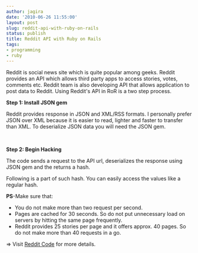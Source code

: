 ```yaml
---
author: jagira
date: '2010-06-26 11:55:00'
layout: post
slug: reddit-api-with-ruby-on-rails
status: publish
title: Reddit API with Ruby on Rails
tags:
- programming
- ruby
---
```


Reddit is social news site which is quite popular among geeks.
Reddit provides an API which allows third party apps to access
stories, votes, comments etc. Reddit team is also developing API
that allows application to post data to Reddit. Using Reddit's API
in RoR is a two step process.

**Step 1: Install JSON gem**

<script src="https://gist.github.com/454006.js?file=install_json_gem.sh"></script>

Reddit provides response in JSON and XML/RSS formats. I personally
prefer JSON over XML because it is easier to read, lighter and
faster to transfer than XML. To deserialize JSON data you will need
the JSON gem.

 

**Step 2: Begin Hacking**

<script src="https://gist.github.com/453997.js?file=Reddit_API.rb"></script>

The code sends a request to the API url, deserializes the response
using JSON gem and the returns a hash.

Following is a part of such hash. You can easily access the values
like a regular hash.

**PS**-Make sure that:

-   You do not make more than two request per second.
-   Pages are cached for 30 seconds. So do not put unnecessary load
    on servers by hitting the same page frequently.
-   Reddit provides 25 stories per page and it offers approx. 40
    pages. So do not make more than 40 requests in a go.

\=\> Visit [Reddit Code](http://code.reddit.com) for more details.

 



